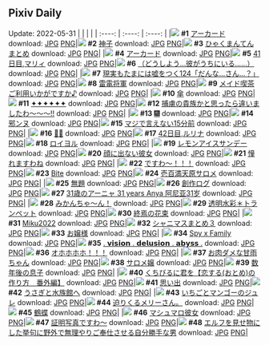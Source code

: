 ## Pixiv Daily
Update: 2022-05-31
|      |      |      |
| :----: | :----: | :----: |
|![](https://pixiv.microyu.workers.dev/c/240x480/img-master/img/2022/05/29/00/00/09/98671484_p0_master1200.jpg) **#1** [アーカード](https://www.pixiv.net/artworks/98671484) download: [JPG](https://pixiv.microyu.workers.dev/img-original/img/2022/05/29/00/00/09/98671484_p0.jpg) [PNG](https://pixiv.microyu.workers.dev/img-original/img/2022/05/29/00/00/09/98671484_p0.png)|![](https://pixiv.microyu.workers.dev/c/240x480/img-master/img/2022/05/29/01/25/37/98673993_p0_master1200.jpg) **#2** [神子](https://www.pixiv.net/artworks/98673993) download: [JPG](https://pixiv.microyu.workers.dev/img-original/img/2022/05/29/01/25/37/98673993_p0.jpg) [PNG](https://pixiv.microyu.workers.dev/img-original/img/2022/05/29/01/25/37/98673993_p0.png)|![](https://pixiv.microyu.workers.dev/c/240x480/img-master/img/2022/05/29/13/26/32/98683285_p0_master1200.jpg) **#3** [ひゃくまんてんまとめ](https://www.pixiv.net/artworks/98683285) download: [JPG](https://pixiv.microyu.workers.dev/img-original/img/2022/05/29/13/26/32/98683285_p0.jpg) [PNG](https://pixiv.microyu.workers.dev/img-original/img/2022/05/29/13/26/32/98683285_p0.png)|
|![](https://pixiv.microyu.workers.dev/c/240x480/img-master/img/2022/05/30/00/00/15/98699772_p0_master1200.jpg) **#4** [アーカード](https://www.pixiv.net/artworks/98699772) download: [JPG](https://pixiv.microyu.workers.dev/img-original/img/2022/05/30/00/00/15/98699772_p0.jpg) [PNG](https://pixiv.microyu.workers.dev/img-original/img/2022/05/30/00/00/15/98699772_p0.png)|![](https://pixiv.microyu.workers.dev/c/240x480/img-master/img/2022/05/29/00/00/20/98671548_p0_master1200.jpg) **#5** [41日目,マリィ](https://www.pixiv.net/artworks/98671548) download: [JPG](https://pixiv.microyu.workers.dev/img-original/img/2022/05/29/00/00/20/98671548_p0.jpg) [PNG](https://pixiv.microyu.workers.dev/img-original/img/2022/05/29/00/00/20/98671548_p0.png)|![](https://pixiv.microyu.workers.dev/c/240x480/img-master/img/2022/05/30/08/07/29/98706219_p0_master1200.jpg) **#6** [（どうしよう…彼がうちにいる……）](https://www.pixiv.net/artworks/98706219) download: [JPG](https://pixiv.microyu.workers.dev/img-original/img/2022/05/30/08/07/29/98706219_p0.jpg) [PNG](https://pixiv.microyu.workers.dev/img-original/img/2022/05/30/08/07/29/98706219_p0.png)|
|![](https://pixiv.microyu.workers.dev/c/240x480/img-master/img/2022/05/29/18/00/50/98688746_p0_master1200.jpg) **#7** [現実もたまには嘘をつく124「だんな…さん…？」](https://www.pixiv.net/artworks/98688746) download: [JPG](https://pixiv.microyu.workers.dev/img-original/img/2022/05/29/18/00/50/98688746_p0.jpg) [PNG](https://pixiv.microyu.workers.dev/img-original/img/2022/05/29/18/00/50/98688746_p0.png)|![](https://pixiv.microyu.workers.dev/c/240x480/img-master/img/2022/05/29/00/00/03/98671438_p0_master1200.jpg) **#8** [雷電将軍](https://www.pixiv.net/artworks/98671438) download: [JPG](https://pixiv.microyu.workers.dev/img-original/img/2022/05/29/00/00/03/98671438_p0.jpg) [PNG](https://pixiv.microyu.workers.dev/img-original/img/2022/05/29/00/00/03/98671438_p0.png)|![](https://pixiv.microyu.workers.dev/c/240x480/img-master/img/2022/05/29/00/00/25/98671571_p0_master1200.jpg) **#9** [メイド喫茶ご利用いかがですか♪](https://www.pixiv.net/artworks/98671571) download: [JPG](https://pixiv.microyu.workers.dev/img-original/img/2022/05/29/00/00/25/98671571_p0.jpg) [PNG](https://pixiv.microyu.workers.dev/img-original/img/2022/05/29/00/00/25/98671571_p0.png)|
|![](https://pixiv.microyu.workers.dev/c/240x480/img-master/img/2022/05/30/17/59/40/98712663_p0_master1200.jpg) **#10** [傘](https://www.pixiv.net/artworks/98712663) download: [JPG](https://pixiv.microyu.workers.dev/img-original/img/2022/05/30/17/59/40/98712663_p0.jpg) [PNG](https://pixiv.microyu.workers.dev/img-original/img/2022/05/30/17/59/40/98712663_p0.png)|![](https://pixiv.microyu.workers.dev/c/240x480/img-master/img/2022/05/29/13/12/16/98683051_p0_master1200.jpg) **#11** [✦✦✦✦✦✦](https://www.pixiv.net/artworks/98683051) download: [JPG](https://pixiv.microyu.workers.dev/img-original/img/2022/05/29/13/12/16/98683051_p0.jpg) [PNG](https://pixiv.microyu.workers.dev/img-original/img/2022/05/29/13/12/16/98683051_p0.png)|![](https://pixiv.microyu.workers.dev/c/240x480/img-master/img/2022/05/29/11/41/09/98681404_p0_master1200.jpg) **#12** [捕虜の貴族かと思ったら違いましたわ～～～!!](https://www.pixiv.net/artworks/98681404) download: [JPG](https://pixiv.microyu.workers.dev/img-original/img/2022/05/29/11/41/09/98681404_p0.jpg) [PNG](https://pixiv.microyu.workers.dev/img-original/img/2022/05/29/11/41/09/98681404_p0.png)|
|![](https://pixiv.microyu.workers.dev/c/240x480/img-master/img/2022/05/29/00/39/45/98672909_p0_master1200.jpg) **#13** [🎆](https://www.pixiv.net/artworks/98672909) download: [JPG](https://pixiv.microyu.workers.dev/img-original/img/2022/05/29/00/39/45/98672909_p0.jpg) [PNG](https://pixiv.microyu.workers.dev/img-original/img/2022/05/29/00/39/45/98672909_p0.png)|![](https://pixiv.microyu.workers.dev/c/240x480/img-master/img/2022/05/30/00/00/10/98699730_p0_master1200.jpg) **#14** [邪ンヌ](https://www.pixiv.net/artworks/98699730) download: [JPG](https://pixiv.microyu.workers.dev/img-original/img/2022/05/30/00/00/10/98699730_p0.jpg) [PNG](https://pixiv.microyu.workers.dev/img-original/img/2022/05/30/00/00/10/98699730_p0.png)|![](https://pixiv.microyu.workers.dev/c/240x480/img-master/img/2022/05/29/00/00/23/98671561_p0_master1200.jpg) **#15** [マジで言えない15分前](https://www.pixiv.net/artworks/98671561) download: [JPG](https://pixiv.microyu.workers.dev/img-original/img/2022/05/29/00/00/23/98671561_p0.jpg) [PNG](https://pixiv.microyu.workers.dev/img-original/img/2022/05/29/00/00/23/98671561_p0.png)|
|![](https://pixiv.microyu.workers.dev/c/240x480/img-master/img/2022/05/29/01/21/31/98673921_p0_master1200.jpg) **#16** [💯🦂](https://www.pixiv.net/artworks/98673921) download: [JPG](https://pixiv.microyu.workers.dev/img-original/img/2022/05/29/01/21/31/98673921_p0.jpg) [PNG](https://pixiv.microyu.workers.dev/img-original/img/2022/05/29/01/21/31/98673921_p0.png)|![](https://pixiv.microyu.workers.dev/c/240x480/img-master/img/2022/05/30/00/00/11/98699737_p0_master1200.jpg) **#17** [42日目,ルリナ](https://www.pixiv.net/artworks/98699737) download: [JPG](https://pixiv.microyu.workers.dev/img-original/img/2022/05/30/00/00/11/98699737_p0.jpg) [PNG](https://pixiv.microyu.workers.dev/img-original/img/2022/05/30/00/00/11/98699737_p0.png)|![](https://pixiv.microyu.workers.dev/c/240x480/img-master/img/2022/05/29/00/25/13/98672471_p0_master1200.jpg) **#18** [ロイヨル](https://www.pixiv.net/artworks/98672471) download: [JPG](https://pixiv.microyu.workers.dev/img-original/img/2022/05/29/00/25/13/98672471_p0.jpg) [PNG](https://pixiv.microyu.workers.dev/img-original/img/2022/05/29/00/25/13/98672471_p0.png)|
|![](https://pixiv.microyu.workers.dev/c/240x480/img-master/img/2022/05/29/20/30/01/98692576_p0_master1200.jpg) **#19** [レモンアイスサンデー](https://www.pixiv.net/artworks/98692576) download: [JPG](https://pixiv.microyu.workers.dev/img-original/img/2022/05/29/20/30/01/98692576_p0.jpg) [PNG](https://pixiv.microyu.workers.dev/img-original/img/2022/05/29/20/30/01/98692576_p0.png)|![](https://pixiv.microyu.workers.dev/c/240x480/img-master/img/2022/05/29/13/08/17/98682976_p0_master1200.jpg) **#20** [顔に出ない彼女](https://www.pixiv.net/artworks/98682976) download: [JPG](https://pixiv.microyu.workers.dev/img-original/img/2022/05/29/13/08/17/98682976_p0.jpg) [PNG](https://pixiv.microyu.workers.dev/img-original/img/2022/05/29/13/08/17/98682976_p0.png)|![](https://pixiv.microyu.workers.dev/c/240x480/img-master/img/2022/05/29/00/30/43/98672666_p0_master1200.jpg) **#21** [憧れますわね](https://www.pixiv.net/artworks/98672666) download: [JPG](https://pixiv.microyu.workers.dev/img-original/img/2022/05/29/00/30/43/98672666_p0.jpg) [PNG](https://pixiv.microyu.workers.dev/img-original/img/2022/05/29/00/30/43/98672666_p0.png)|
|![](https://pixiv.microyu.workers.dev/c/240x480/img-master/img/2022/05/29/00/13/19/98672077_p0_master1200.jpg) **#22** [ですわ～！！！](https://www.pixiv.net/artworks/98672077) download: [JPG](https://pixiv.microyu.workers.dev/img-original/img/2022/05/29/00/13/19/98672077_p0.jpg) [PNG](https://pixiv.microyu.workers.dev/img-original/img/2022/05/29/00/13/19/98672077_p0.png)|![](https://pixiv.microyu.workers.dev/c/240x480/img-master/img/2022/05/29/01/15/20/98673788_p0_master1200.jpg) **#23** [Bite](https://www.pixiv.net/artworks/98673788) download: [JPG](https://pixiv.microyu.workers.dev/img-original/img/2022/05/29/01/15/20/98673788_p0.jpg) [PNG](https://pixiv.microyu.workers.dev/img-original/img/2022/05/29/01/15/20/98673788_p0.png)|![](https://pixiv.microyu.workers.dev/c/240x480/img-master/img/2022/05/29/16/58/27/98687283_p0_master1200.jpg) **#24** [壱百満天原サロメ](https://www.pixiv.net/artworks/98687283) download: [JPG](https://pixiv.microyu.workers.dev/img-original/img/2022/05/29/16/58/27/98687283_p0.jpg) [PNG](https://pixiv.microyu.workers.dev/img-original/img/2022/05/29/16/58/27/98687283_p0.png)|
|![](https://pixiv.microyu.workers.dev/c/240x480/img-master/img/2022/05/29/12/35/38/98682402_p0_master1200.jpg) **#25** [無題](https://www.pixiv.net/artworks/98682402) download: [JPG](https://pixiv.microyu.workers.dev/img-original/img/2022/05/29/12/35/38/98682402_p0.jpg) [PNG](https://pixiv.microyu.workers.dev/img-original/img/2022/05/29/12/35/38/98682402_p0.png)|![](https://pixiv.microyu.workers.dev/c/240x480/img-master/img/2022/05/29/12/54/19/98682725_p0_master1200.jpg) **#26** [創作ログ](https://www.pixiv.net/artworks/98682725) download: [JPG](https://pixiv.microyu.workers.dev/img-original/img/2022/05/29/12/54/19/98682725_p0.jpg) [PNG](https://pixiv.microyu.workers.dev/img-original/img/2022/05/29/12/54/19/98682725_p0.png)|![](https://pixiv.microyu.workers.dev/c/240x480/img-master/img/2022/05/29/12/33/18/98682354_p0_master1200.jpg) **#27** [31歳のアーニャ 31 years Anya 阿尼亚31岁](https://www.pixiv.net/artworks/98682354) download: [JPG](https://pixiv.microyu.workers.dev/img-original/img/2022/05/29/12/33/18/98682354_p0.jpg) [PNG](https://pixiv.microyu.workers.dev/img-original/img/2022/05/29/12/33/18/98682354_p0.png)|
|![](https://pixiv.microyu.workers.dev/c/240x480/img-master/img/2022/05/29/00/16/16/98672170_p0_master1200.jpg) **#28** [みかんちゃ〜ん！](https://www.pixiv.net/artworks/98672170) download: [JPG](https://pixiv.microyu.workers.dev/img-original/img/2022/05/29/00/16/16/98672170_p0.jpg) [PNG](https://pixiv.microyu.workers.dev/img-original/img/2022/05/29/00/16/16/98672170_p0.png)|![](https://pixiv.microyu.workers.dev/c/240x480/img-master/img/2022/05/29/00/00/26/98671573_p0_master1200.jpg) **#29** [透明水彩＊トランペット](https://www.pixiv.net/artworks/98671573) download: [JPG](https://pixiv.microyu.workers.dev/img-original/img/2022/05/29/00/00/26/98671573_p0.jpg) [PNG](https://pixiv.microyu.workers.dev/img-original/img/2022/05/29/00/00/26/98671573_p0.png)|![](https://pixiv.microyu.workers.dev/c/240x480/img-master/img/2022/05/29/00/00/12/98671504_p0_master1200.jpg) **#30** [終焉の花束](https://www.pixiv.net/artworks/98671504) download: [JPG](https://pixiv.microyu.workers.dev/img-original/img/2022/05/29/00/00/12/98671504_p0.jpg) [PNG](https://pixiv.microyu.workers.dev/img-original/img/2022/05/29/00/00/12/98671504_p0.png)|
|![](https://pixiv.microyu.workers.dev/c/240x480/img-master/img/2022/05/29/19/33/09/98691058_p0_master1200.jpg) **#31** [Miku2022](https://www.pixiv.net/artworks/98691058) download: [JPG](https://pixiv.microyu.workers.dev/img-original/img/2022/05/29/19/33/09/98691058_p0.jpg) [PNG](https://pixiv.microyu.workers.dev/img-original/img/2022/05/29/19/33/09/98691058_p0.png)|![](https://pixiv.microyu.workers.dev/c/240x480/img-master/img/2022/05/29/13/25/17/98683263_p0_master1200.jpg) **#32** [シャニマスまとめ３](https://www.pixiv.net/artworks/98683263) download: [JPG](https://pixiv.microyu.workers.dev/img-original/img/2022/05/29/13/25/17/98683263_p0.jpg) [PNG](https://pixiv.microyu.workers.dev/img-original/img/2022/05/29/13/25/17/98683263_p0.png)|![](https://pixiv.microyu.workers.dev/c/240x480/img-master/img/2022/05/30/00/00/15/98699768_p0_master1200.jpg) **#33** [お嬢様](https://www.pixiv.net/artworks/98699768) download: [JPG](https://pixiv.microyu.workers.dev/img-original/img/2022/05/30/00/00/15/98699768_p0.jpg) [PNG](https://pixiv.microyu.workers.dev/img-original/img/2022/05/30/00/00/15/98699768_p0.png)|
|![](https://pixiv.microyu.workers.dev/c/240x480/img-master/img/2022/05/29/18/02/45/98688789_p0_master1200.jpg) **#34** [Spy x Family](https://www.pixiv.net/artworks/98688789) download: [JPG](https://pixiv.microyu.workers.dev/img-original/img/2022/05/29/18/02/45/98688789_p0.jpg) [PNG](https://pixiv.microyu.workers.dev/img-original/img/2022/05/29/18/02/45/98688789_p0.png)|![](https://pixiv.microyu.workers.dev/c/240x480/img-master/img/2022/05/30/19/02/27/98713775_p0_master1200.jpg) **#35** [. 𝘃𝗶𝘀𝗶𝗼𝗻 . 𝗱𝗲𝗹𝘂𝘀𝗶𝗼𝗻 . 𝗮𝗯𝘆𝘀𝘀 .](https://www.pixiv.net/artworks/98713775) download: [JPG](https://pixiv.microyu.workers.dev/img-original/img/2022/05/30/19/02/27/98713775_p0.jpg) [PNG](https://pixiv.microyu.workers.dev/img-original/img/2022/05/30/19/02/27/98713775_p0.png)|![](https://pixiv.microyu.workers.dev/c/240x480/img-master/img/2022/05/29/10/00/39/98679693_p0_master1200.jpg) **#36** [オホホホホ！！！](https://www.pixiv.net/artworks/98679693) download: [JPG](https://pixiv.microyu.workers.dev/img-original/img/2022/05/29/10/00/39/98679693_p0.jpg) [PNG](https://pixiv.microyu.workers.dev/img-original/img/2022/05/29/10/00/39/98679693_p0.png)|
|![](https://pixiv.microyu.workers.dev/c/240x480/img-master/img/2022/05/29/18/32/15/98689511_p0_master1200.jpg) **#37** [お肉ダメな甘雨ちゃん](https://www.pixiv.net/artworks/98689511) download: [JPG](https://pixiv.microyu.workers.dev/img-original/img/2022/05/29/18/32/15/98689511_p0.jpg) [PNG](https://pixiv.microyu.workers.dev/img-original/img/2022/05/29/18/32/15/98689511_p0.png)|![](https://pixiv.microyu.workers.dev/c/240x480/img-master/img/2022/05/29/20/00/03/98691739_p0_master1200.jpg) **#38** [サロメ嬢](https://www.pixiv.net/artworks/98691739) download: [JPG](https://pixiv.microyu.workers.dev/img-original/img/2022/05/29/20/00/03/98691739_p0.jpg) [PNG](https://pixiv.microyu.workers.dev/img-original/img/2022/05/29/20/00/03/98691739_p0.png)|![](https://pixiv.microyu.workers.dev/c/240x480/img-master/img/2022/05/29/00/26/15/98672502_p0_master1200.jpg) **#39** [数年後の息子](https://www.pixiv.net/artworks/98672502) download: [JPG](https://pixiv.microyu.workers.dev/img-original/img/2022/05/29/00/26/15/98672502_p0.jpg) [PNG](https://pixiv.microyu.workers.dev/img-original/img/2022/05/29/00/26/15/98672502_p0.png)|
|![](https://pixiv.microyu.workers.dev/c/240x480/img-master/img/2022/05/30/12/00/06/98708346_p0_master1200.jpg) **#40** [くちびるに君を【恋する(おとめ)の作り方　番外編】](https://www.pixiv.net/artworks/98708346) download: [JPG](https://pixiv.microyu.workers.dev/img-original/img/2022/05/30/12/00/06/98708346_p0.jpg) [PNG](https://pixiv.microyu.workers.dev/img-original/img/2022/05/30/12/00/06/98708346_p0.png)|![](https://pixiv.microyu.workers.dev/c/240x480/img-master/img/2022/05/29/00/01/39/98671673_p0_master1200.jpg) **#41** [思い出](https://www.pixiv.net/artworks/98671673) download: [JPG](https://pixiv.microyu.workers.dev/img-original/img/2022/05/29/00/01/39/98671673_p0.jpg) [PNG](https://pixiv.microyu.workers.dev/img-original/img/2022/05/29/00/01/39/98671673_p0.png)|![](https://pixiv.microyu.workers.dev/c/240x480/img-master/img/2022/05/30/21/19/07/98716810_p0_master1200.jpg) **#42** [うさぎと水族館へ](https://www.pixiv.net/artworks/98716810) download: [JPG](https://pixiv.microyu.workers.dev/img-original/img/2022/05/30/21/19/07/98716810_p0.jpg) [PNG](https://pixiv.microyu.workers.dev/img-original/img/2022/05/30/21/19/07/98716810_p0.png)|
|![](https://pixiv.microyu.workers.dev/c/240x480/img-master/img/2022/05/30/20/30/01/98715595_p0_master1200.jpg) **#43** [いちごとマンゴーのジュレ](https://www.pixiv.net/artworks/98715595) download: [JPG](https://pixiv.microyu.workers.dev/img-original/img/2022/05/30/20/30/01/98715595_p0.jpg) [PNG](https://pixiv.microyu.workers.dev/img-original/img/2022/05/30/20/30/01/98715595_p0.png)|![](https://pixiv.microyu.workers.dev/c/240x480/img-master/img/2022/05/30/03/05/38/98703610_p0_master1200.jpg) **#44** [迫りくるメリーさん。](https://www.pixiv.net/artworks/98703610) download: [JPG](https://pixiv.microyu.workers.dev/img-original/img/2022/05/30/03/05/38/98703610_p0.jpg) [PNG](https://pixiv.microyu.workers.dev/img-original/img/2022/05/30/03/05/38/98703610_p0.png)|![](https://pixiv.microyu.workers.dev/c/240x480/img-master/img/2022/05/29/17/00/32/98687341_p0_master1200.jpg) **#45** [鶴蝶](https://www.pixiv.net/artworks/98687341) download: [JPG](https://pixiv.microyu.workers.dev/img-original/img/2022/05/29/17/00/32/98687341_p0.jpg) [PNG](https://pixiv.microyu.workers.dev/img-original/img/2022/05/29/17/00/32/98687341_p0.png)|
|![](https://pixiv.microyu.workers.dev/c/240x480/img-master/img/2022/05/29/00/00/16/98671524_p0_master1200.jpg) **#46** [マシュマロ彼女](https://www.pixiv.net/artworks/98671524) download: [JPG](https://pixiv.microyu.workers.dev/img-original/img/2022/05/29/00/00/16/98671524_p0.jpg) [PNG](https://pixiv.microyu.workers.dev/img-original/img/2022/05/29/00/00/16/98671524_p0.png)|![](https://pixiv.microyu.workers.dev/c/240x480/img-master/img/2022/05/30/19/57/05/98714825_p0_master1200.jpg) **#47** [証明写真ですわ〜](https://www.pixiv.net/artworks/98714825) download: [JPG](https://pixiv.microyu.workers.dev/img-original/img/2022/05/30/19/57/05/98714825_p0.jpg) [PNG](https://pixiv.microyu.workers.dev/img-original/img/2022/05/30/19/57/05/98714825_p0.png)|![](https://pixiv.microyu.workers.dev/c/240x480/img-master/img/2022/05/29/00/00/32/98671588_p0_master1200.jpg) **#48** [エルフを見せ物にした挙句に野外で無理やりご奉仕させる自分勝手な男](https://www.pixiv.net/artworks/98671588) download: [JPG](https://pixiv.microyu.workers.dev/img-original/img/2022/05/29/00/00/32/98671588_p0.jpg) [PNG](https://pixiv.microyu.workers.dev/img-original/img/2022/05/29/00/00/32/98671588_p0.png)|
